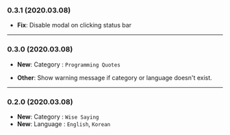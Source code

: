 ### 0.3.1 (2020.03.08)

- **Fix**: Disable modal on clicking status bar

---

### 0.3.0 (2020.03.08)

- **New**: Category : `Programming Quotes`

<!--  -->

- **Other**: Show warning message if category or language doesn't exist.

---

### 0.2.0 (2020.03.08)

- **New**: Category : `Wise Saying`
- **New**: Language : `English`, `Korean`
